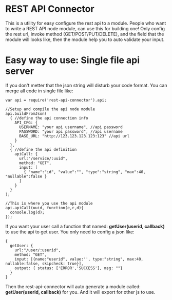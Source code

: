 REST API Connector
====

This is a utility for easy configure the rest api to a module. People who want to write a REST API node module, can use this for building one! Only config the rest url, invoke method (GET/POST/PUT/DELETE), and the field that the module will looks like, then the module help you to auto validate your input. 

# Easy way to use: Single file api server
If you don't metter that the json string will disturb your code format. You can merge all code in single file like:

```
var api = require('rest-api-connector').api;

//Setup and compile the api node module
api.buildFromJson(
  { //define the api connection info
    API_CFG: {
      USERNAME: "your api username", //api password
      PASSWORD: "your api password", //api username
      BASE_URL: "http://123.123.123.123:123" //api url
    }
  },
  { //define the api definition
    apiCall: {
      url:"/service/:uuid",
      method: "GET",
      input: [
        { "name":"id", "value":"", "type":"string", "max":40, "nullable":false }
      ]
    }
  }
);

//This is where you use the api module 
api.apiCall(uuid, function(e,r,d){
  console.log(d);
});
```


If you want your user call a function that named: <b> getUser(userid, callback) </b> to use the api to get user. You only need to config a json like:

```
{
  getUser: {
    url:"/user/:userid",
    method: "GET",
    input: [{name:"userid", value:'', type:"string", max:40, nullable:false, skipcheck: true}],
    output: { status: ['ERROR','SUCCESS'], msg: ""}
  }
}
```

Then the rest-api-connector will auto generate a module called: <b>getUser(userid, callback)</b> for you. And it will export for other js to use.
